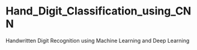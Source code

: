 # Hand_Digit_Classification_using_CNN
Handwritten Digit Recognition using Machine Learning and Deep Learning
